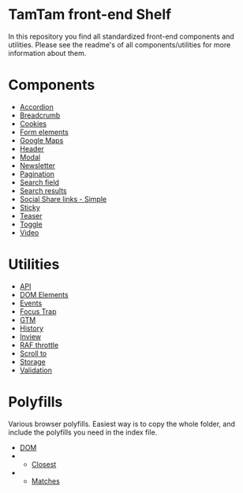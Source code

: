 # TamTam front-end Shelf
In this repository you find all standardized front-end components and utilities. Please see the readme's of all components/utilities for more information about them.

# Components
* [Accordion](components/accordion/README.md)
* [Breadcrumb](components/breadcrumb/README.md)
* [Cookies](components/cookies/README.md)
* [Form elements](components/form-elements/README.md)
* [Google Maps](components/google-maps/README.md)
* [Header](components/header/README.md)
* [Modal](components/modal/README.md)
* [Newsletter](components/newsletter/simple/README.md)
* [Pagination](components/pagination/README.md)
* [Search field](components/search/search-field/README.md)
* [Search results](components/search/search-results/README.md)
* [Social Share links - Simple](components/social-share/simple/README.md)
* [Sticky](components/sticky/README.md)
* [Teaser](components/teaser/README.md)
* [Toggle](components/toggle/README.md)
* [Video](components/video/README.md)

# Utilities
* [API](utilities/api/README.md)
* [DOM Elements](utilities/dom-elements/README.md)
* [Events](utilities/events/README.md)
* [Focus Trap](utilities/focus-trap/README.md)
* [GTM](utilities/gtm/README.md)
* [History](utilities/history-api/README.md)
* [Inview](utilities/in-view/README.md)
* [RAF throttle](utilities/raf-throttle/README.md)
* [Scroll to](utilities/scroll-to/README.md)
* [Storage](utilities/storage/README.md)
* [Validation](utilities/validation/README.md)

# Polyfills
Various browser polyfills. Easiest way is to copy the whole folder, and include the polyfills you need in the index file.
* [DOM](polyfills/DOM/README.md)
* * [Closest](polyfills/DOM/closest.js)
* * [Matches](polyfills/DOM/matches.js)
